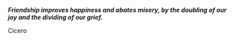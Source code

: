 _**Friendship improves happiness and abates misery, by the doubling of our joy and the dividing of our grief.**_

Cicero